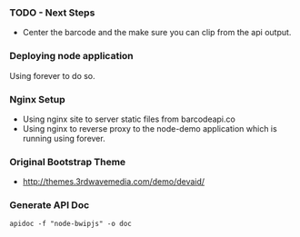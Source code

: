### TODO - Next Steps

* Center the barcode and the make sure you can clip from the api output.


### Deploying node application

Using forever to do so.

### Nginx Setup

* Using nginx site to server static files from barcodeapi.co
* Using nginx to reverse proxy to the node-demo application which is running using forever.

### Original Bootstrap Theme
* http://themes.3rdwavemedia.com/demo/devaid/

### Generate API Doc
	apidoc -f "node-bwipjs" -o doc

